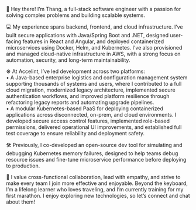 👋 Hey there! I’m Thang, a full-stack software engineer with a passion for solving complex problems and building scalable systems.

💻 My experience spans backend, frontend, and cloud infrastructure. I’ve built secure applications with Java/Spring Boot and .NET, designed user-facing features in React and Angular, and deployed containerized microservices using Docker, Helm, and Kubernetes. I’ve also provisioned and managed cloud-native infrastructure in AWS, with a strong focus on automation, security, and long-term maintainability.

⚙️ At Accelint, I’ve led development across two platforms: <br />
• A Java-based enterprise logistics and configuration management system supporting thousands of systems and users, where I contributed to a full cloud migration, modernized legacy architecture, implemented secure authentication workflows, and improved platform resilience through refactoring legacy reports and automating upgrade pipelines. <br />
• A modular Kubernetes-based PaaS for deploying containerized applications across disconnected, on-prem, and cloud environments. I developed secure access control features, implemented role-based permissions, delivered operational UI improvements, and established full test coverage to ensure reliability and deployment safety.

🛠️ Previously, I co-developed an open-source dev tool for simulating and debugging Kubernetes memory failures, designed to help teams debug resource issues and fine-tune microservice performance before deploying to production.

🌱 I value cross-functional collaboration, lead with empathy, and strive to make every team I join more effective and enjoyable. Beyond the keyboard, I’m a lifelong learner who loves traveling, and I’m currently training for my first marathon. I enjoy exploring new technologies, so let’s connect and chat about them!
